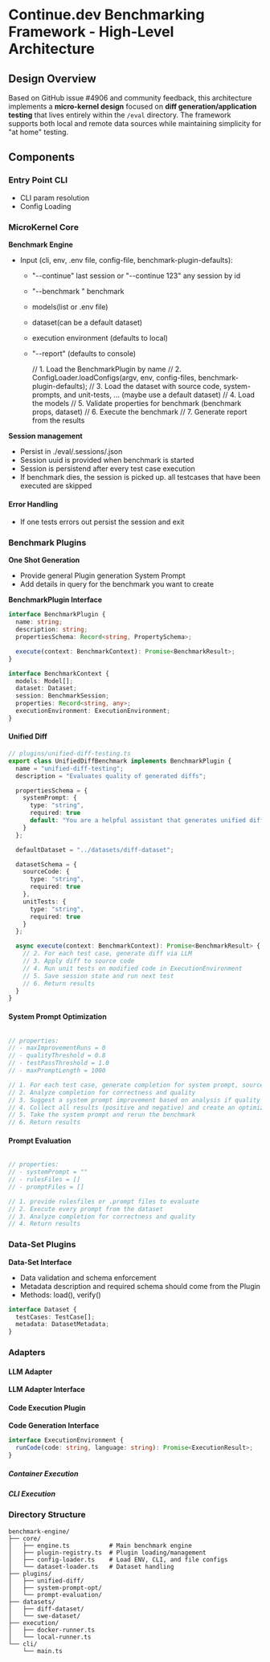 # Continue.dev Benchmarking Framework - High-Level Architecture

## Design Overview

Based on GitHub issue #4906 and community feedback, this architecture implements a **micro-kernel design** focused on **diff generation/application testing** that lives entirely within the `/eval` directory. The framework supports both local and remote data sources while maintaining simplicity for "at home" testing.

## Components

### Entry Point CLI
- CLI param resolution
- Config Loading

### MicroKernel Core
**Benchmark Engine**

- Input (cli, env, .env file, config-file, benchmark-plugin-defaults):
  - "--continue" last session or "--continue 123" any session by id
  - "--benchmark <benchmark-name>" benchmark
  - models(list or .env file)
  - dataset(can be a default dataset)
  - execution environment (defaults to local)
  - "--report" (defaults to console)

    // 1. Load the BenchmarkPlugin by name
    // 2. ConfigLoader.loadConfigs(argv, env, config-files, benchmark-plugin-defaults);
    // 3. Load the dataset with source code, system-prompts, and unit-tests, ... (maybe use a default dataset)
    // 4. Load the models
    // 5. Validate properties for benchmark (benchmark props, dataset)
    // 6. Execute the benchmark
    // 7. Generate report from the results

**Session management**
- Persist in ./eval/.sessions/<session-id>.json
- Session uuid is provided when benchmark is started
- Session is persistend after every test case execution
- If benchmark dies, the session is picked up. all testcases that have been executed are skipped

#### Error Handling
- If one tests errors out persist the session and exit

### Benchmark Plugins
**One Shot Generation**
- Provide general Plugin generation System Prompt
- Add details in query for the benchmark you want to create

**BenchmarkPlugin Interface**

```typescript
interface BenchmarkPlugin {
  name: string;
  description: string;
  propertiesSchema: Record<string, PropertySchema>;

  execute(context: BenchmarkContext): Promise<BenchmarkResult>;
}

interface BenchmarkContext {
  models: Model[];
  dataset: Dataset;
  session: BenchmarkSession;
  properties: Record<string, any>;
  executionEnvironment: ExecutionEnvironment;
}
```

#### Unified Diff

```typescript
// plugins/unified-diff-testing.ts
export class UnifiedDiffBenchmark implements BenchmarkPlugin {
  name = "unified-diff-testing";
  description = "Evaluates quality of generated diffs";

  propertiesSchema = {
    systemPrompt: {
      type: "string",
      required: true
      default: "You are a helpful assistant that generates unified diffs."
    }
  };

  defaultDataset = "../datasets/diff-dataset";

  datasetSchema = {
    sourceCode: {
      type: "string",
      required: true
    },
    unitTests: {
      type: "string",
      required: true
    }
  };

  async execute(context: BenchmarkContext): Promise<BenchmarkResult> {
    // 2. For each test case, generate diff via LLM
    // 3. Apply diff to source code
    // 4. Run unit tests on modified code in ExecutionEnvironment
    // 5. Save session state and run next test
    // 6. Return results
  }
}
```


#### System Prompt Optimization
```typescript

// properties: 
// - maxImprovementRuns = 0 
// - qualityThreshold = 0.8
// - testPassThreshold = 1.0
// - maxPromptLength = 1000

// 1. For each test case, generate completion for system prompt, source code, and unit tests
// 2. Analyze completion for correctness and quality
// 3. Suggest a system prompt improvement based on analysis if quality is low or unit test fails
// 4. Collect all results (positive and negative) and create an optimized system prompt
// 5. Take the system prompt and rerun the benchmark
// 6. Return results
```

#### Prompt Evaluation
```typescript

// properties:
// - systemPrompt = ""
// - rulesFiles = []
// - promptFiles = []

// 1. provide rulesfiles or .prompt files to evaluate
// 2. Execute every prompt from the dataset
// 3. Analyze completion for correctness and quality
// 4. Return results

```

### Data-Set Plugins
**Data-Set Interface**
- Data validation and schema enforcement
- Metadata description and required schema should come from the Plugin
- Methods: load(), verify()

```typescript
interface Dataset {
  testCases: TestCase[];
  metadata: DatasetMetadata;
}
```

### Adapters

#### LLM Adapter
**LLM Adapter Interface**

#### Code Execution Plugin
**Code Generation Interface**

```typescript
interface ExecutionEnvironment {
  runCode(code: string, language: string): Promise<ExecutionResult>;
}
```

##### Container Execution

##### CLI Execution

### Directory Structure

```
benchmark-engine/
├── core/
│   ├── engine.ts           # Main benchmark engine
│   ├── plugin-registry.ts  # Plugin loading/management
│   ├── config-loader.ts    # Load ENV, CLI, and file configs
│   └── dataset-loader.ts   # Dataset handling
├── plugins/
│   ├── unified-diff/
│   ├── system-prompt-opt/
│   └── prompt-evaluation/
├── datasets/
│   ├── diff-dataset/
│   └── swe-dataset/
├── execution/
│   ├── docker-runner.ts
│   └── local-runner.ts
└── cli/
    └── main.ts
```